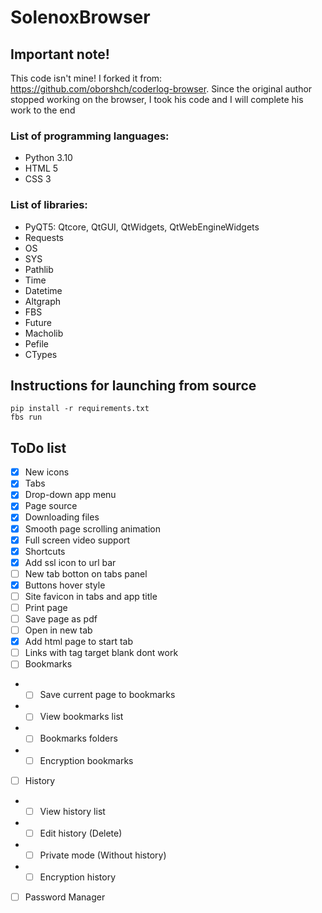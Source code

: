# SolenoxBrowser
## Important note!
This code isn't mine! I forked it from: https://github.com/oborshch/coderlog-browser. Since the original author stopped working on the browser, I took his code and I will complete his work to the end



### List of programming languages:
- Python 3.10
- HTML 5
- CSS 3

### List of libraries:
- PyQT5: Qtcore, QtGUI, QtWidgets, QtWebEngineWidgets
- Requests
- OS
- SYS
- Pathlib
- Time
- Datetime
- Altgraph
- FBS
- Future
- Macholib
- Pefile
- CTypes

## Instructions for launching from source
```shell
pip install -r requirements.txt
fbs run
```
## ToDo list

- [x] New icons
- [x] Tabs
- [x] Drop-down app menu
- [x] Page source
- [x] Downloading files
- [x] Smooth page scrolling animation
- [x] Full screen video support
- [x] Shortcuts
- [x] Add ssl icon to url bar
- [ ] New tab botton on tabs panel
- [x] Buttons hover style
- [ ] Site favicon in tabs and app title 
- [ ] Print page
- [ ] Save page as pdf
- [ ] Open in new tab
- [x] Add html page to start tab
- [ ] Links with tag target blank dont work
- [ ] Bookmarks
- - [ ] Save current page to bookmarks
- - [ ] View bookmarks list
- - [ ] Bookmarks folders
- - [ ] Encryption bookmarks
- [ ] History
- - [ ] View history list
- - [ ] Edit history (Delete)
- - [ ] Private mode (Without history)
- - [ ] Encryption history
- [ ] Password Manager
